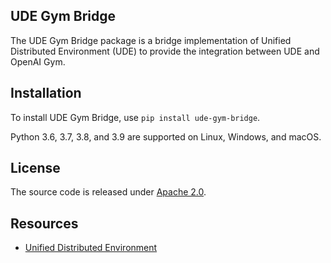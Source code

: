 ## UDE Gym Bridge

The UDE Gym Bridge package is a bridge implementation of Unified Distributed Environment (UDE) to provide the integration between UDE and OpenAI Gym. 

## Installation

To install UDE Gym Bridge, use `pip install ude-gym-bridge`.

Python 3.6, 3.7, 3.8, and 3.9 are supported on Linux, Windows, and macOS.


## License

The source code is released under [Apache 2.0](https://aws.amazon.com/apache-2-0/).

## Resources
* [Unified Distributed Environment](https://github.com/aws-deepracer/ude)

